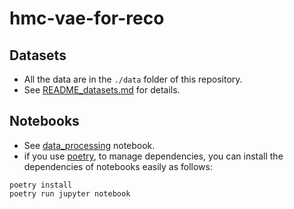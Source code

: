 # hmc-vae-for-reco

## Datasets
- All the data are in the `./data` folder of this repository.
- See [README_datasets.md](./data/README_datasets.md) for details.

## Notebooks
- See [data_processing](data_processing.ipynb) notebook.
- if you use [poetry](https://python-poetry.org/), to manage dependencies, you can install the dependencies of notebooks easily as follows:
```shell
poetry install
poetry run jupyter notebook
```
